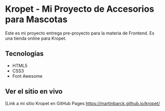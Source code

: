 # Kropet - Mi Proyecto de Accesorios para Mascotas

Este es mi proyecto entrega pre-proyecto para la materia de Frontend. 
Es una tienda online para Kropet.

## Tecnologías
- HTML5
- CSS3 
- Font Awesome

## Ver el sitio en vivo
[Link a mi sitio Kropet en GitHub Pages
https://martinbarck.github.io/kropet/
